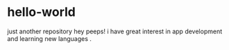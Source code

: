 # hello-world
just another repository
hey peeps!
i have great interest in app development and learning new languages .
